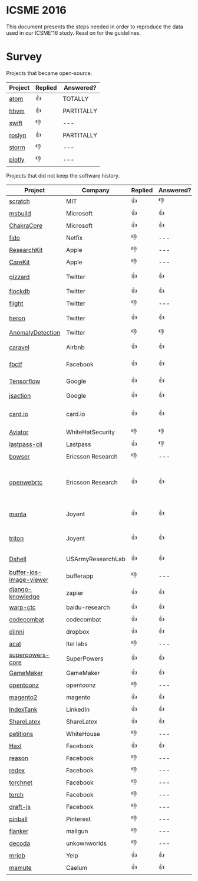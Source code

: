 # ICSME 2016

This document presents the steps needed in order to reproduce the data used in our ICSME'16 study. Read on for the guidelines.

# Survey

Projects that became open-source.

|Project|Replied|Answered?|
|-------|-------|---------|
|[atom](https://discuss.atom.io/t/studying-the-evolution-of-atoms-project/29581) | :thumbsup: | TOTALLY |
|[hhvm](https://github.com/facebook/hhvm/issues/7122) | :thumbsup: | PARTITALLY |
|[swift](http://permalink.gmane.org/gmane.comp.lang.swift.evolution/19859) | :thumbsdown: | --- |
|[roslyn](https://github.com/dotnet/roslyn/issues/11714) | :thumbsup: | PARTITALLY |
|[storm](https://mail-archives.apache.org/mod_mbox/storm-user/201606.mbox/browser) | :thumbsdown: | --- |
|[plotly](https://github.com/plotly/plotly.js/issues/712he) | :thumbsdown: | --- |

Projects that did not keep the software history.

|Project|Company|Replied|Answered?|Why?|
|-------|-------|-------|---------|----|
|[scratch](https://github.com/LLK/scratch-flash/issues/1112) | MIT | :thumbsup: | :thumbsdown: | ---|
|[msbuild](https://github.com/Microsoft/msbuild/issues/621) | Microsoft | :thumbsup: | :thumbsup: | --- |
|[ChakraCore](https://github.com/Microsoft/ChakraCore/issues/1280) | Microsoft | :thumbsup: | :thumbsup: | --- |
|[fido](https://github.com/Netflix/Fido/issues/23) | Netfix | :thumbsdown: | --- | --- |
|[ResearchKit](https://github.com/ResearchKit/ResearchKit/issues/682) | Apple | :thumbsdown: | --- | --- |
|[CareKit](https://github.com/carekit-apple/CareKit/issues/45) | Apple | :thumbsdown: | --- | --- |
|[gizzard](https://github.com/twitter/gizzard/issues/105) | Twitter | :thumbsup: | :thumbsup: | Does not apply. |
|[flockdb](https://github.com/twitter/flockdb/issues/103) | Twitter | :thumbsup: | :thumbsup: | No info. |
|[flight](https://github.com/flightjs/flight/issues/375) | Twitter | :thumbsdown: | --- | --- |
|[heron](https://github.com/twitter/heron/issues/1018) | Twitter | :thumbsup: | :thumbsup: | Confidential reasons |
|[AnomalyDetection](https://github.com/twitter/AnomalyDetection/issues/71) | Twitter | :thumbsdown: | :thumbsdown: | --- |
|[caravel](https://github.com/airbnb/caravel/issues/470) | Airbnb | :thumbsup: | :thumbsup: | Didn't need VCS. |
|[fbctf](https://github.com/facebook/fbctf/issues/49) | Facebook | :thumbsup: | :thumbsup: | Didn't need VCS |
|[Tensorflow](https://github.com/gustavopinto/migration-to-oss/blob/master/tensorflow.txt) | Google | :thumbsup: | :thumbsup: | Used other VCS. |
|[jsaction](hhttps://github.com/google/jsaction/issues/11) | Google | :thumbsup: | :thumbsup: | lack of tools |
|[card.io](https://github.com/gustavopinto/migration-to-oss/blob/master/card.io.txt) | card.io | :thumbsup: | :thumbsup: | Refactoring. Legal reasons. |
|[Aviator](https://github.com/WhiteHatSecurity/Aviator/issues/80) | WhiteHatSecurity | :thumbsdown: | :thumbsdown: | --- |
|[lastpass-cli](https://github.com/lastpass/lastpass-cli/issues/174) | Lastpass | :thumbsup: | :thumbsdown: | --- |
|[bowser](https://github.com/EricssonResearch/bowser/issues/86) | Ericsson Research | :thumbsdown: | --- | --- |
|[openwebrtc](https://github.com/EricssonResearch/openwebrtc/issues/611) | Ericsson Research | :thumbsup: | :thumbsup: | Part of the project should remaing proprietary. |
|[manta](https://github.com/joyent/manta/issues/14) | Joyent | :thumbsup: | :thumbsup: | Private keys in the history. |
|[triton](https://github.com/joyent/triton/issues/202) | Joyent | :thumbsup: | :thumbsup: | Private keys in the history. |
|[Dshell](https://github.com/USArmyResearchLab/Dshell/issues/87) | USArmyResearchLab |  :thumbsup: | :thumbsup: | Didn't need VCS. |
|[buffer-ios-image-viewer](https://github.com/bufferapp/buffer-ios-image-viewer/issues/42) | bufferapp | :thumbsdown: |  --- | --- |
|[django-knowledge](https://github.com/zapier/django-knowledge/issues/70) | zapier | :thumbsup: | :thumbsup: | monolith app |
|[warp-ctc](https://github.com/baidu-research/warp-ctc/issues/42) | baidu-research | :thumbsup:  | :thumbsup: | --- |
|[codecombat](https://github.com/codecombat/codecombat/issues/3775) | codecombat | :thumbsup:  | :thumbsup: | --- |
|[djinni](https://github.com/dropbox/djinni/issues/253) | dropbox | :thumbsup:  | :thumbsup: | --- |
|[acat](https://github.com/01org/acat/issues/33) | Itel labs | :thumbsdown: | --- | --- |
|[superpowers-core](https://github.com/superpowers/superpowers-core/issues/143) | SuperPowers | :thumbsup: | :thumbsup: | --- |
|[GameMaker](https://github.com/gandrewstone/GameMaker/issues/2) | GameMaker | :thumbsup: | :thumbsup: | --- |
|[opentoonz](https://github.com/opentoonz/opentoonz/issues/640) | opentoonz | :thumbsdown: | --- | --- |
|[magento2](https://github.com/magento/magento2/issues/5654) | magento | :thumbsup: | :thumbsup: | --- |
|[IndexTank](https://github.com/linkedin/indextank-engine/issues/43) | LinkedIn | :thumbsup: | :thumbsup: | --- |
|[ShareLatex](https://github.com/sharelatex/web-sharelatex/issues/282) | ShareLatex | :thumbsup: | :thumbsup: | --- |
|[petitions](https://github.com/WhiteHouse/petitions/issues/108) | WhiteHouse | :thumbsdown: | --- | --- |
|[Haxl](https://github.com/facebook/Haxl/issues/52) | Facebook | :thumbsup: | :thumbsup: | --- |
|[reason](https://github.com/facebook/reason/issues/651) | Facebook | :thumbsdown: | --- | --- |
|[redex](https://github.com/facebook/redex/issues/164) | Facebook | :thumbsdown: | --- | --- |
|[torchnet](https://github.com/torchnet/torchnet/issues/28) | Facebook | :thumbsdown: | --- | --- |
|[torch](https://github.com/facebook/fb.resnet.torch/issues/86) | Facebook | :thumbsdown: | --- | --- |
|[draft-js](https://github.com/facebook/draft-js/issues/555) | Facebook | :thumbsdown: | --- | --- |
|[pinball](https://github.com/pinterest/pinball/issues/74) | Pinterest | :thumbsdown: | --- | --- |
|[flanker](https://github.com/mailgun/flanker/issues/119) | mailgun | :thumbsdown: | --- | --- |
|[decoda](https://github.com/unknownworlds/decoda/issues/33) | unkownworlds | :thumbsdown: | --- | --- |
|[mrjob](https://github.com/Yelp/mrjob/issues/1356) | Yelp | :thumbsup: | :thumbsup: | --- |
|[mamute](https://github.com/caelum/mamute/issues/278) | Caelum | :thumbsup: | :thumbsup: | --- |
